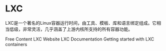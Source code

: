 # LXC

LXC是一个著名的Linux容器运行时间，由工具、模板、库和语言绑定组成。它相当低级，非常灵活，几乎涵盖了上游内核所支持的所有容器功能。

<ResourceGroupTitle>Free Content</ResourceGroupTitle>
<BadgeLink colorScheme='blue' badgeText='Official Website' href='https://linuxcontainers.org/'>LXC Website</BadgeLink>
<BadgeLink colorScheme='blue' badgeText='Documentation' href='https://linuxcontainers.org/lxc/documentation/'>LXC Documentation</BadgeLink>
<BadgeLink badgeText='Watch' href='https://www.youtube.com/watch?v=CWmkSj_B-wo'>Getting started with LXC containers</BadgeLink>
